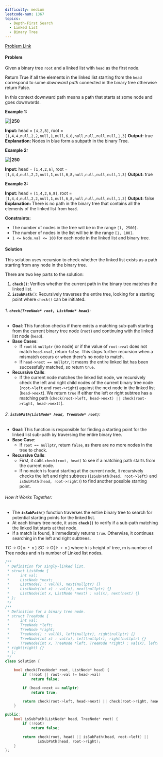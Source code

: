 ```yaml
---
difficulty: medium
leetcode-num: 1367
topics:
  - Depth-First Search
  - Linked List
  - Binary Tree
---
```

[Problem Link](https://leetcode.com/problems/linked-list-in-binary-tree/)

#### Problem
Given a binary tree `root` and a linked list with `head` as the first node. 

Return True if all the elements in the linked list starting from the `head` correspond to some _downward path_ connected in the binary tree otherwise return False.

In this context downward path means a path that starts at some node and goes downwards.

**Example 1:**

**![|250](https://assets.leetcode.com/uploads/2020/02/12/sample_1_1720.png)**

**Input:** head = `[4,2,8]`, root = `[1,4,4,null,2,2,null,1,null,6,8,null,null,null,null,1,3]`
**Output:** true
**Explanation:** Nodes in blue form a subpath in the binary Tree.  

**Example 2:**

**![|250](https://assets.leetcode.com/uploads/2020/02/12/sample_2_1720.png)**

**Input:** head = `[1,4,2,6]`, root = `[1,4,4,null,2,2,null,1,null,6,8,null,null,null,null,1,3]`
**Output:** true

**Example 3:**

**Input:** head = `[1,4,2,6,8]`, root = `[1,4,4,null,2,2,null,1,null,6,8,null,null,null,null,1,3]`
**Output:** false
**Explanation:** There is no path in the binary tree that contains all the elements of the linked list from `head`.

**Constraints:**

- The number of nodes in the tree will be in the range `[1, 2500]`.
- The number of nodes in the list will be in the range `[1, 100]`.
- `1 <= Node.val <= 100` for each node in the linked list and binary tree.

#### Solution
This solution uses recursion to check whether the linked list exists as a path starting from any node in the binary tree.

There are two key parts to the solution:

1. **`check()`**: Verifies whether the current path in the binary tree matches the linked list.
2. **`isSubPath()`**: Recursively traverses the entire tree, looking for a starting point where `check()` can be initiated.

###### 1. **`check(TreeNode* root, ListNode* head)`**:

- **Goal**: This function checks if there exists a matching sub-path starting from the current binary tree node (`root`) and continuing with the linked list node (`head`).
- **Base Cases**:
    - If `root` is `nullptr` (no node) or if the value of `root->val` does not match `head->val`, return `false`. This stops further recursion when a mismatch occurs or when there's no node to match.
    - If `head->next == nullptr`, it means the entire linked list has been successfully matched, so return `true`.
- **Recursive Calls**:
    - If the current node matches the linked list node, we recursively check the left and right child nodes of the current binary tree node (`root->left` and `root->right`) against the next node in the linked list (`head->next`). We return `true` if either the left or right subtree has a matching path (`check(root->left, head->next) || check(root->right, head->next)`).

###### 2. **`isSubPath(ListNode* head, TreeNode* root)`**:

- **Goal**: This function is responsible for finding a starting point for the linked list sub-path by traversing the entire binary tree.
- **Base Case**:
    - If `root == nullptr`, return `false`, as there are no more nodes in the tree to check.
- **Recursive Calls**:
    - First, it calls `check(root, head)` to see if a matching path starts from the current node.
    - If no match is found starting at the current node, it recursively checks the left and right subtrees (`isSubPath(head, root->left)` and `isSubPath(head, root->right)`) to find another possible starting point.

###### How It Works Together:

- The **`isSubPath()`** function traverses the entire binary tree to search for potential starting points for the linked list.
- At each binary tree node, it uses **`check()`** to verify if a sub-path matching the linked list starts at that node.
- If a match is found, it immediately returns `true`. Otherwise, it continues searching in the left and right subtrees.

*TC ->* O( `m * n` )
*SC ->* O( `h + n` )
where h is height of tree, m is number of Tree nodes and n is number of Linked list nodes.

```cpp title=Code
/**
 * Definition for singly-linked list.
 * struct ListNode {
 *     int val;
 *     ListNode *next;
 *     ListNode() : val(0), next(nullptr) {}
 *     ListNode(int x) : val(x), next(nullptr) {}
 *     ListNode(int x, ListNode *next) : val(x), next(next) {}
 * };
 */
/**
 * Definition for a binary tree node.
 * struct TreeNode {
 *     int val;
 *     TreeNode *left;
 *     TreeNode *right;
 *     TreeNode() : val(0), left(nullptr), right(nullptr) {}
 *     TreeNode(int x) : val(x), left(nullptr), right(nullptr) {}
 *     TreeNode(int x, TreeNode *left, TreeNode *right) : val(x), left(left),
 * right(right) {}
 * };
 */
class Solution {

    bool check(TreeNode* root, ListNode* head) {
        if (!root || root->val != head->val)
            return false;

        if (head->next == nullptr)
            return true;

        return check(root->left, head->next) || check(root->right, head->next);
    }

public:
    bool isSubPath(ListNode* head, TreeNode* root) {
        if (!root)
            return false;

        return check(root, head) || isSubPath(head, root->left) ||
               isSubPath(head, root->right);
    }
};
```